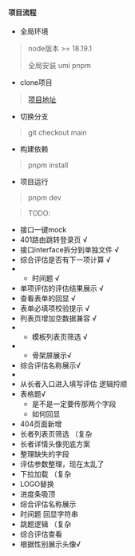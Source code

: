 #### 项目流程

- 全局环境

> node版本 >= 18.19.1
>
> 全局安装 umi pnpm
>
>

- clone项目

> [项目地址](111.33.127.102:8090/tisihcsp/PROD01-TISIHCSP-EVA-MCS)

- 切换分支

> git checkout main

- 构建依赖

> pnpm install

- 项目运行

> pnpm dev
>
>

> TODO:

- 接口一键mock
- 401路由跳转登录页 √
- 接口interface拆分到单独文件 √
- 综合评估是否有下一项计算 √
-
    - 时间题 √
- 单项评估的评估结果展示 √
- 查看表单的回显 √
- 表单必填项校验提示 √
- 列表页增加空数据兼容 √
-
    - 模板列表页筛选 √
-
    - 骨架屏展示√
- 综合评估名称展示√
-
- 从长者入口进入填写评估 逻辑捋顺
- 表格题√
    - 是不是一定要传那两个字段
    - 如何回显
- 404页面新增
- 长者列表页筛选 （复杂
- 长者详情头像兜底方案
- 整理缺失的字段
- 评估参数整理，现在太乱了
- 下拉加载 （复杂
- LOGO替换
- 进度条吸顶
- 综合评估名称展示
- 时间题 回显字符串
- 跳题逻辑 （复杂
- 综合评估查看
- 根据性别展示头像√
